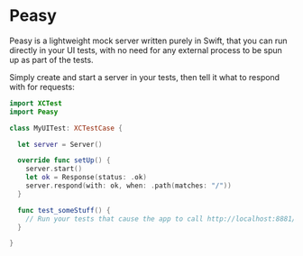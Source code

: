 # Peasy

Peasy is a lightweight mock server written purely in Swift,
that you can run directly in your UI tests, with no need for any external
process to be spun up as part of the tests.

Simply create and start a server in your tests, then tell it what to respond
with for requests:

```swift
import XCTest
import Peasy

class MyUITest: XCTestCase {

  let server = Server()

  override func setUp() {
    server.start()
    let ok = Response(status: .ok)
    server.respond(with: ok, when: .path(matches: "/"))
  }

  func test_someStuff() {
    // Run your tests that cause the app to call http://localhost:8881/
  }

}
```
